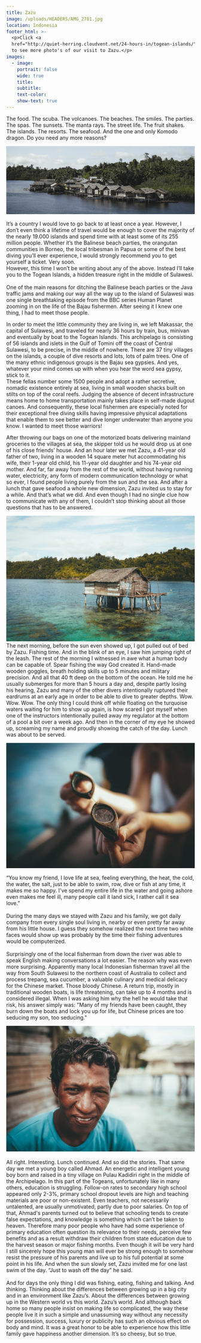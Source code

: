 ```yaml
---
title: Zazu
image: /uploads/HEADERS/AMG_2781.jpg
location: Indonesia
footer_html: >-
  <p>Click <a
  href="http://quiet-herring.cloudvent.net/24-hours-in/togean-islands/">here</a>
  to see more photo's of our visit to Zazu.</p>
images:
  - image:
    portrait: false
    wide: true
    title:
    subtitle:
    text-color:
    show-text: true
---
```



The food. The scuba. The volcanoes. The beaches. The smiles. The parties. The spas. The sunsets. The manta rays. The street life. The fruit shakes. The islands. The resorts. The seafood. And the one and only Komodo dragon. Do you need any more reasons?

![](/uploads/versions/amg-2781---x----2048-741x---.jpg)

It’s a country I would love to go back to at least once a year. However, I don’t even think a lifetime of travel would be enough to cover the majority of the nearly 19.000 islands and spend time with at least some of its 255 million people. Whether it’s the Balinese beach parties, the orangutan communities in Borneo, the local tribesman in Papua or some of the best diving you’ll ever experience, I would strongly recommend you to get yourself a ticket. Very soon.&nbsp;<br>However, this time I won’t be writing about any of the above. Instead I’ll take you to the Togean Islands, a hidden treasure right in the middle of Sulawesi. &nbsp;<br>One of the main reasons for ditching the Balinese beach parties or the Java traffic jams and making our way all the way up to the island of Sulawesi was one single breathtaking episode from the BBC series Human Planet zooming in on the life of the Bajau fishermen. After seeing it I knew one thing, I had to meet those people.

In order to meet the little community they are living in, we left Makassar, the capital of Sulawesi, and traveled for nearly 36 hours by train, bus, minivan and eventually by boat to the Togean Islands. This archipelago is consisting of 56 islands and islets in the Gulf of Tomini off the coast of Central Sulawesi, to be precise, in the middle of nowhere. There are 37 tiny villages on the islands, a couple of dive resorts and lots, lots of palm trees. One of the many ethnic indigenous groups is the Bajau sea gypsies. And yes, whatever your mind comes up with when you hear the word sea gypsy, stick to it.&nbsp;<br>These fellas number some 1500 people and adopt a rather secretive, nomadic existence entirely at sea, living in small wooden shacks built on stilts on top of the coral reefs. Judging the absence of decent infrastructure means home to home transportation mainly takes place in self-made dugout canoes. And consequently, these local fishermen are especially noted for their exceptional free diving skills having impressive physical adaptations that enable them to see better and dive longer underwater than anyone you know. I wanted to meet those warriors!

After throwing our bags on one of the motorized boats delivering mainland groceries to the villages at sea, the skipper told us he would drop us at one of his close friends’ house. And an hour later we met Zazu, a 41-year old father of two, living in a wooden 14 square meter hut accommodating his wife, their 1-year old child, his 11-year old daughter and his 74-year old mother. And far, far away from the rest of the world, without having running water, electricity, any form of modern communication technology or what so ever, I found people living purely from the sun and the sea. And after a lunch that gave seafood a whole new dimension, Zazu invited us to stay for a while. And that’s what we did. And even though I had no single clue how to communicate with any of them, I couldn’t stop thinking about all those questions that has to be answered.

![](/uploads/versions/togeannew4---x----2048-1365x---.jpg)<br>The next morning, before the sun even showed up, I got pulled out of bed by Zazu. Fishing time. And in the blink of an eye, I saw him jumping right of the leash. The rest of the morning I witnessed in awe what a human body can be capable of. Spear fishing the way God created it. Hand-made wooden goggles, breath holding skills up to 5 minutes and military precision. And all that 40 ft deep on the bottom of the ocean. He told me he usually submerges for more than 5 hours a day and, despite partly losing his hearing, Zazu and many of the other divers intentionally ruptured their eardrums at an early age in order to be able to dive to greater depths. Wow. Wow. Wow. The only thing I could think off while floating on the turquoise waters waiting for him to show up again, is how scared I got myself when one of the instructors intentionally pulled away my regulator at the bottom of a pool a bit over a week ago. And then in the corner of my eye he showed up, screaming my name and proudly showing the catch of the day. Lunch was about to be served.

![](/uploads/versions/togeannew10---x----2048-1365x---.jpg)

“You know my friend, I love life at sea, feeling everything, the heat, the cold, the water, the salt, just to be able to swim, row, dive or fish at any time, it makes me so happy. I've spend my entire life in the water and going ashore even makes me feel ill, many people call it land sick, I rather call it sea love.”&nbsp;<br>&nbsp;<br>During the many days we stayed with Zazu and his family, we got daily company from every single soul living in, nearby or even pretty far away from his little house. I guess they somehow realized the next time two white faces would show up was probably by the time their fishing adventures would be computerized. &nbsp;<br>&nbsp;<br>Surprisingly one of the local fisherman from down the river was able to speak English making conversations a lot easier. The reason why was even more surprising. Apparently many local Indonesian fisherman travel all the way from South Sulawesi to the northern coast of Australia to collect and process trepang, sea cucumber, a valuable culinary and medical delicacy for the Chinese market. Those bloody Chinese. A return trip, mostly in traditional wooden boats, is life threatening, can take up to 4 months and is considered illegal. When I was asking him why the hell he would take that risk, his answer simply was: "Many of my friends have been caught, they burn down the boats and lock you up for life, but Chinese prices are too seducing my son, too seducing."&nbsp;

![](/uploads/versions/togeannew6---x----2048-1365x---.jpg)<br>&nbsp;<br>All right. Interesting. Lunch continued. And so did the stories. That same day we met a young boy called Ahmad. An energetic and intelligent young boy born and raised in a tiny village on Pulau Kadidiri right in the middle of the Archipelago. In this part of the Togeans, unfortunately like in many others, education is struggling. Follow-on rates to secondary high school appeared only 2-3%, primary school dropout levels are high and teaching materials are poor or non-existent. Even teachers, not necessarily untalented, are usually unmotivated, partly due to poor salaries. On top of that, Ahmad's parents turned out to believe that schooling tends to create false expectations, and knowledge is something which can’t be taken to heaven. Therefore many poor people who have had some experience of primary education often question its relevance to their needs, perceive few benefits and as a result withdraw their children from state education due to the harvest season or major fishing months. Even though it will be very hard I still sincerely hope this young man will ever be strong enough to somehow resist the pressure of his parents and live up to his full potential at some point in his life. And when the sun slowly set, Zazu invited me for one last swim of the day. “Just to wash off the day” he said. &nbsp;<br>&nbsp;<br>And for days the only thing I did was fishing, eating, fishing and talking. And thinking. Thinking about the differences between growing up in a big city and in an environment like Zazu’s. About the differences between growing up in the Western world vs this world. Zazu’s world. And although back home so many people insist on making life so complicated, the way these people live it in such a simple and unassuming way without any necessity for possession, success, luxury or publicity has such an obvious effect on body and mind. It was a great honor to be able to experience how this little family gave happiness another dimension. It’s so cheesy, but so true.